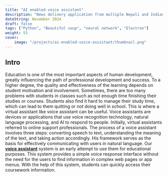 ```yaml
---
title: "AI enabled voice assistant"
description: "News delivery application from multiple Nepali and Indian news sources."
dateString: November 2024
draft: false
tags: ["Python", "Beautiful soup", "neural network", "Electron"]
weight: 55
cover:
    image: "/projects/ai-enabled-voice-assistant/thumbnail.png"
---
```


## Intro
Education is one of the most important aspects of human development, greatly influencing the path of professional development and success. To a higher degree, the quality and effectiveness of the learning depends on student motivation and involvement. Sometimes, there are too many problems with students in classes such as not enough time finishing their studies or courses. Students also find it hard to manage their study time, which can lead to them quitting or not doing well in school. This is where a virtual assistant like voice assistant can be useful. 
Voice assistants are devices or applications that use voice recognition technology, natural language processing, and AI to respond to people. Initially, virtual assistants referred to online support professionals. The process of a voice assistant involves three steps: converting speech to text, understanding the meaning of the text, and taking action accordingly. His framework serves as the basis for effectively communicating with users in natural language. 
Our [**voice assistant**](https://github.com/SakarKaji/AI-Enabled-Voice-Assistant) system is an early attempt to use them for educational purposes. This system provides a simple voice response interface without the need for the users to find information in complex web pages or app menus. With the help of this system, students can quickly access their coursework information.